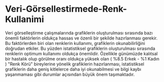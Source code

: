 # Veri-Görsellestirmede-Renk-Kullanimi
Veri görselleştirme çalışmalarında grafiklerin oluşturulması sırasında bazı önemli faktörlerin oldukça hassas ve özenli bir şekilde hazırlanması gerekir. Bu faktörlerden biri olan renklerin kullanımı, grafiklerin okunabilirliğini doğrudan etkiler. Bu yüzden istatistiksel grafiklerin oluşturulması sırasında renklerin optimum kullanımı oldukça önemlidir. Özellikle günümüzde kalıtsal bir hastalık olup görülme oranı oldukça yüksek olan  ( %8.5 Erkek - %1 Kadın ) "Renk Körü" bireylerine yönelik grafiklerin hazırlanması, istatistiksel grafiklerin daha geniş kitlelerce daha iyi okunabilmesi ve bilgi kaybı yaşanmaması gibi durumlar açısından büyük önem taşımaktadır.
